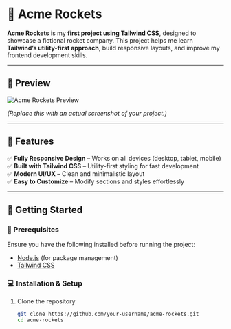 # 🚀 Acme Rockets  

**Acme Rockets** is my **first project using Tailwind CSS**, designed to showcase a fictional rocket company. This project helps me learn **Tailwind’s utility-first approach**, build responsive layouts, and improve my frontend development skills.  

---

## 🌟 Preview  

![Acme Rockets Preview](./assets/acme-rockets-preview.png)  

*(Replace this with an actual screenshot of your project.)*  

---

## 📌 Features  
✅ **Fully Responsive Design** – Works on all devices (desktop, tablet, mobile)  
✅ **Built with Tailwind CSS** – Utility-first styling for fast development  
✅ **Modern UI/UX** – Clean and minimalistic layout  
✅ **Easy to Customize** – Modify sections and styles effortlessly  

---

## 🚀 Getting Started  

### **📌 Prerequisites**  
Ensure you have the following installed before running the project:  
- [Node.js](https://nodejs.org/) (for package management)  
- [Tailwind CSS](https://tailwindcss.com/)  

### **💻 Installation & Setup**  
1. Clone the repository  
   ```sh
   git clone https://github.com/your-username/acme-rockets.git
   cd acme-rockets
